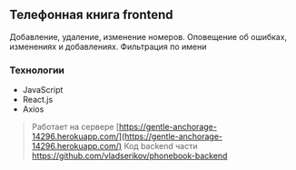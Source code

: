 ## Телефонная книга frontend

Добавление, удаление, изменение номеров.
Оповещение об ошибках, изменениях и добавлениях.
Фильтрация по имени

### Технологии 

- JavaScript
- React.js
- Axios

> Работает на сервере [https://gentle-anchorage-14296.herokuapp.com/](https://gentle-anchorage-14296.herokuapp.com/)
> Код backend части https://github.com/vladserikov/phonebook-backend